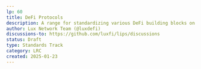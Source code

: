 ```yaml
---
lp: 60
title: DeFi Protocols
description: A range for standardizing various DeFi building blocks on Lux.
author: Lux Network Team (@luxdefi)
discussions-to: https://github.com/luxfi/lips/discussions
status: Draft
type: Standards Track
category: LRC
created: 2025-01-23
---
```

